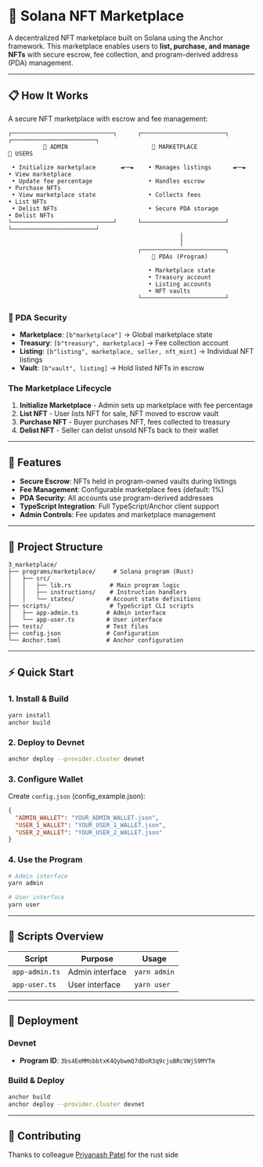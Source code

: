 # 🎯 Solana NFT Marketplace

A decentralized NFT marketplace built on Solana using the Anchor framework. This marketplace enables users to **list, purchase, and manage NFTs** with secure escrow, fee collection, and program-derived address (PDA) management.

---

## 📋 How It Works

A secure NFT marketplace with escrow and fee management:

```
┌─────────────────────────────┐      ┌────────────────────────┐      ┌────────────────────────┐
          👤 ADMIN                        🔐 MARKETPLACE                     👥 USERS

 • Initialize marketplace       ◄──►    • Manages listings      ◄──►     • View marketplace
 • Update fee percentage                • Handles escrow                 • Purchase NFTs
 • View marketplace state               • Collects fees                  • List NFTs
 • Delist NFTs                          • Secure PDA storage             • Delist NFTs
└─────────────────────────────┘      └────────────────────────┘      └────────────────────────┘
                                                 │
                                                 │
                                     ┌────────────────────────┐
                                         💎 PDAs (Program)

                                        • Marketplace state
                                        • Treasury account
                                        • Listing accounts
                                        • NFT vaults
                                     └────────────────────────┘
```

### 🔐 PDA Security

- **Marketplace**: `[b"marketplace"]` → Global marketplace state
- **Treasury**: `[b"treasury", marketplace]` → Fee collection account
- **Listing**: `[b"listing", marketplace, seller, nft_mint]` → Individual NFT listings
- **Vault**: `[b"vault", listing]` → Hold listed NFTs in escrow

### The Marketplace Lifecycle

1. **Initialize Marketplace** - Admin sets up marketplace with fee percentage
2. **List NFT** - User lists NFT for sale, NFT moved to escrow vault
3. **Purchase NFT** - Buyer purchases NFT, fees collected to treasury
4. **Delist NFT** - Seller can delist unsold NFTs back to their wallet

---

## 🚀 Features

- **Secure Escrow**: NFTs held in program-owned vaults during listings
- **Fee Management**: Configurable marketplace fees (default: 1%)
- **PDA Security**: All accounts use program-derived addresses
- **TypeScript Integration**: Full TypeScript/Anchor client support
- **Admin Controls**: Fee updates and marketplace management

---

## 📁 Project Structure

```
3_marketplace/
├── programs/marketplace/     # Solana program (Rust)
│   ├── src/
│   │   ├── lib.rs           # Main program logic
│   │   ├── instructions/    # Instruction handlers
│   │   └── states/         # Account state definitions
├── scripts/                 # TypeScript CLI scripts
│   ├── app-admin.ts        # Admin interface
│   └── app-user.ts         # User interface
├── tests/                  # Test files
├── config.json             # Configuration
└── Anchor.toml             # Anchor configuration
```

---

## ⚡ Quick Start

### 1. Install & Build

```bash
yarn install
anchor build
```

### 2. Deploy to Devnet

```bash
anchor deploy --provider.cluster devnet
```

### 3. Configure Wallet

Create `config.json` (config_example.json):

```json
{
  "ADMIN_WALLET": "YOUR_ADMIN_WALLET.json",
  "USER_1_WALLET": "YOUR_USER_1_WALLET.json",
  "USER_2_WALLET": "YOUR_USER_2_WALLET.json"
}
```

### 4. Use the Program

```bash
# Admin interface
yarn admin

# User interface
yarn user
```

---

## 📃 Scripts Overview

| Script         | Purpose         | Usage        |
| -------------- | --------------- | ------------ |
| `app-admin.ts` | Admin interface | `yarn admin` |
| `app-user.ts`  | User interface  | `yarn user`  |

---

## 🚀 Deployment

### Devnet

- **Program ID**: `3bs4EeMMsbbtxK4QybwmQ7dDoR3q9cjuBRcVWjS9MYTm`

### Build & Deploy

```bash
anchor build
anchor deploy --provider.cluster devnet
```

---

## 🤝 Contributing

Thanks to colleague [Priyanash Patel](https://github.com/priyanshpatel18/Q3_25_Builder_priyanshpatel18) for the rust side
